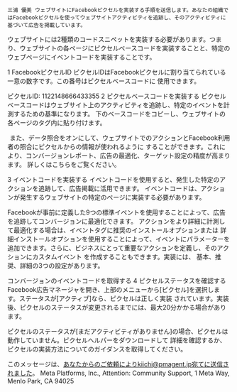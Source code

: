 	三浦 優美 ウェブサイトにFacebookピクセルを実装する手順を送信します。あなたの組織ではFacebookピクセルを使ってウェブサイトアクティビティを追跡し、そのアクティビティに基づいて広告を掲載しています。

ウェブサイトには2種類のコードスニペットを実装する必要があります。つまり、ウェブサイトの各ページにピクセルベースコードを実装することと、特定のウェブページにイベントコードを実装することです。

1
FacebookピクセルID
ピクセルIDはFacebookピクセルに割り当てられている一意の数字です。この番号はピクセルベースコードに 使用できます。

ピクセルID: 1122148666433355
2
ピクセルベースコードを実装する
ピクセルベースコードはウェブサイト上のアクティビティを追跡し、特定のイベントを計測するための基準になります。 下のベースコードをコピーし、ウェブサイトの各ページの<head>タグ内に貼り付けます。

<!-- Facebook Pixel Code -->
<script>
!function(f,b,e,v,n,t,s)
{if(f.fbq)return;n=f.fbq=function(){n.callMethod?
n.callMethod.apply(n,arguments):n.queue.push(arguments)};
if(!f._fbq)f._fbq=n;n.push=n;n.loaded=!0;n.version='2.0';
n.queue=[];t=b.createElement(e);t.async=!0;
t.src=v;s=b.getElementsByTagName(e)[0];
s.parentNode.insertBefore(t,s)}(window,document,'script',
'https://connect.facebook.net/en_US/fbevents.js');
 fbq('init', '1122148666433355'); 
fbq('track', 'PageView');
</script>
<noscript>
 <img height="1" width="1" 
src="https://www.facebook.com/tr?id=1122148666433355&ev=PageView
&noscript=1"/>
</noscript>
<!-- End Facebook Pixel Code -->
また、データ照合をオンにして、ウェブサイトでのアクションとFacebook利用者の照合にピクセルからの情報が使われるように することができます。これにより、コンバージョンレポート、広告の最適化、ターゲット設定の精度が高まります。 詳しくはこちらをご覧ください。

3
イベントコードを実装する
イベントコードを使用すると、発生した特定のアクションを追跡して、広告掲載に活用できます。 イベントコードは、アクションが発生するウェブサイトの特定のページに実装する必要があります。

Facebookが事前に定義した9つの標準イベントを使用することによって、広告を追跡してコンバージョンに最適化できます。 アクションをより詳細に計測して最適化する場合は、イベントタグに推奨のインストールオプションまたは 詳細インストールオプションを使用することによって、イベントにパラメーターを追加できます。さらに、ビジネスにとって重要なアクションを定義し、そのアクションにカスタムイベント を作成することもできます。実装には、 基本、推奨、詳細の3つの設定があります。

コンバージョンのイベントコードを取得する
4
ピクセルステータスを確認する
Facebook広告マネージャを開き、上部のメニューから[ピクセル]を選択します。ステータスが[アクティブ]なら、ピクセルは正しく実装 されています。実装後、ピクセルのステータスが変更されるまでには、最大20分かかる場合があります。

ピクセルのステータスが[まだアクティビティがありません]の場合、ピクセルは動作していません。ピクセルヘルパーをダウンロードして 詳細を確認するか、ピクセルの実装方法についてのガイダンスを取得してください。

このメッセージは、あなたからのご依頼によりkiichi@pmagent.jp宛てに送信されました。 Meta Platforms, Inc., Attention: Community Support, 1 Meta Way, Menlo Park, CA 94025